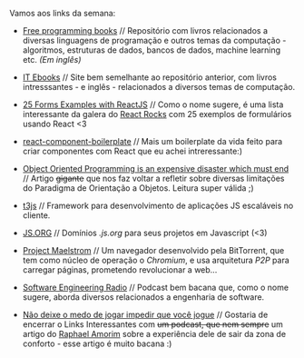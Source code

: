 Vamos aos links da semana:

- [Free programming books](https://github.com/vhf/free-programming-books/blob/master/free-programming-books.md) // Repositório com livros relacionados a diversas linguagens de programação e outros temas da computação - algoritmos, estruturas de dados, bancos de dados, machine learning etc. *(Em inglês)*

- [IT Ebooks](http://it-ebooks.info/) // Site bem semelhante ao repositório anterior, com livros intresssantes - e inglês - relacionados a diversos temas de computação.

- [25 Forms Examples with ReactJS](http://react.rocks/tag/Form) // Como o nome sugere, é uma lista interessante da galera do [React Rocks](http://react.rocks/) com 25 exemplos de formulários usando React <3

- [react-component-boilerplate](https://github.com/mzabriskie/react-component-boilerplate) // Mais um boilerplate da vida feito para criar componentes com React que eu achei intreressante:)

- [Object Oriented Programming is an expensive disaster which must end](http://www.smashcompany.com/technology/object-oriented-programming-is-an-expensive-disaster-which-must-end?hc_location=ufi) // Artigo ~~gigante~~ que nos faz voltar a refletir sobre diversas limitações do Paradigma de Orientação a Objetos. Leitura super válida ;)

- [t3js](http://t3js.org/) // Framework para desenvolvimento de aplicações JS escaláveis no cliente.

- [JS.ORG](http://dns.js.org/) // Domínios *.js.org* para seus projetos em Javascript (<3)

- [Project Maelstrom](http://project-maelstrom.bittorrent.com/) // Um navegador desenvolvido pela BitTorrent, que tem como núcleo de operação o *Chromium*,  e usa arquitetura *P2P* para carregar páginas, prometendo revolucionar a web...

- [Software Engineering Radio](http://www.se-radio.net/) // Podcast bem bacana que, como o nome sugere, aborda diversos relacionados a engenharia de software.

- [Não deixe o medo de jogar impedir que
você jogue](https://medium.com/@raphamorim/n%C3%A3o-deixe-o-medo-de-jogar-impedir-que-voc%C3%AA-jogue-59781c93fd09) // Gostaria de encerrar o Links Interessantes com ~~um podcast, que nem sempre~~ um artigo do [Raphael Amorim](http://raphamorim.com/) sobre a experiência dele de sair da zona de conforto - esse artigo é muito bacana :)
